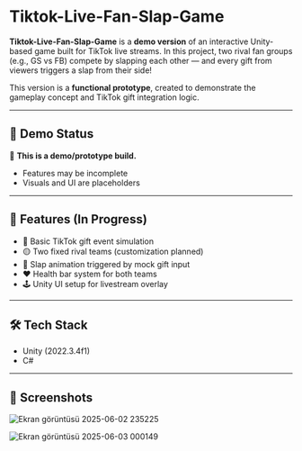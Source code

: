 # Tiktok-Live-Fan-Slap-Game

**Tiktok-Live-Fan-Slap-Game** is a **demo version** of an interactive Unity-based game built for TikTok live streams. In this project, two rival fan groups (e.g., GS vs FB) compete by slapping each other — and every gift from viewers triggers a slap from their side!

This version is a **functional prototype**, created to demonstrate the gameplay concept and TikTok gift integration logic.

---

## 🧪 Demo Status

🚧 **This is a demo/prototype build.**  
- Features may be incomplete  
- Visuals and UI are placeholders

---

## 🧠 Features (In Progress)

- 🔴 Basic TikTok gift event simulation
- 🟡 Two fixed rival teams (customization planned) 
- 🎁 Slap animation triggered by mock gift input
- ❤️ Health bar system for both teams
- 🕹️ Unity UI setup for livestream overlay

---

## 🛠️ Tech Stack

- Unity (2022.3.4f1)
- C#

---

## 📸 Screenshots

![Ekran görüntüsü 2025-06-02 235225](https://github.com/user-attachments/assets/6ba6dfed-0f8d-40f9-952a-de28c769ab4d)

![Ekran görüntüsü 2025-06-03 000149](https://github.com/user-attachments/assets/0a53ad5b-045d-4fff-87b5-2d152baf8d4b)



